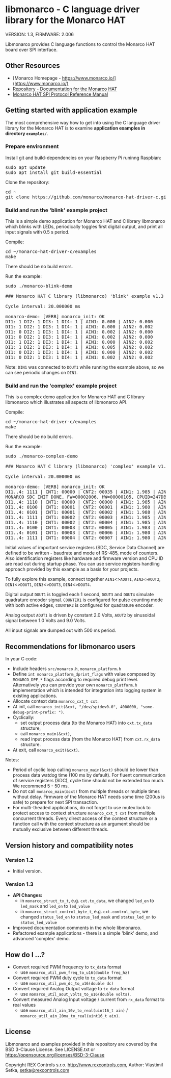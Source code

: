 # libmonarco - C language driver library for the Monarco HAT

VERSION: 1.3, FIRMWARE: 2.006

Libmonarco provides C language functions to control the Monarco HAT board over SPI interface.

## Other Resources

* [Monarco Homepage - https://www.monarco.io/](https://www.monarco.io/)
* [Repository - Documentation for the Monarco HAT](https://github.com/monarco/monarco-hat-documentation)
* [Monarco HAT SPI Protocol Reference Manual](https://github.com/monarco/monarco-hat-documentation/blob/master/Monarco_HAT_SPI_Protocol.md)

## Getting started with application example

The most comprehensive way how to get into using the C language driver library for the Monarco HAT is to examine **application examples in directory `examples/`**.

### Prepare environment

Install git and build-dependencies on your Raspberry Pi runinng Raspbian:

<pre>
sudo apt update
sudo apt install git build-essential 
</pre>

Clone the repository:

<pre>
cd ~
git clone https://github.com/monarco/monarco-hat-driver-c.git
</pre>

### Build and run the 'blink' example project

This is a simple demo application for Monarco HAT and C library libmonarco which blinks with LEDs, periodically toggles first digital output, and print all input signals with 0.5 s period.

Compile:

<pre>
cd ~/monarco-hat-driver-c/examples
make
</pre>

There should be no build errors.

Run the example:

<pre>
sudo ./monarco-blink-demo

### Monarco HAT C library (libmonarco) 'blink' example v1.3

Cycle interval: 20.000000 ms

monarco-demo: [VERB] monarco_init: OK
DI1: 1 DI2: 1 DI3: 1 DI4: 1 | AIN1: 0.000 | AIN2: 0.000
DI1: 1 DI2: 1 DI3: 1 DI4: 1 | AIN1: 0.000 | AIN2: 0.002
DI1: 0 DI2: 1 DI3: 1 DI4: 1 | AIN1: 0.002 | AIN2: 0.000
DI1: 0 DI2: 1 DI3: 1 DI4: 1 | AIN1: 0.002 | AIN2: 0.000
DI1: 1 DI2: 1 DI3: 1 DI4: 1 | AIN1: 0.000 | AIN2: 0.002
DI1: 1 DI2: 1 DI3: 1 DI4: 1 | AIN1: 0.005 | AIN2: 0.002
DI1: 0 DI2: 1 DI3: 1 DI4: 1 | AIN1: 0.000 | AIN2: 0.002
DI1: 0 DI2: 1 DI3: 1 DI4: 1 | AIN1: 0.002 | AIN2: 0.002
</pre>

Note: `DIN1` was connected to `DOUT1` while running the example above, so we can see periodic changes on `DIN1`.

### Build and run the 'complex' example project

This is a complex demo application for Monarco HAT and C library libmonarco which illustrates all aspects of libmonarco API.

Compile:

<pre>
cd ~/monarco-hat-driver-c/examples
make
</pre>

There should be no build errors.

Run the example:

<pre>
sudo ./monarco-complex-demo

### Monarco HAT C library (libmonarco) 'complex' example v1.3

Cycle interval: 20.000000 ms

monarco-demo: [VERB] monarco_init: OK
DI1..4: 1111 | CNT1: 00000 | CNT2: 00035 | AIN1: 1.985 | AIN2: 5.255
MONARCO SDC INIT DONE, FW=00002006, HW=00000105, CPUID=247DBC06581720B1
DI1..4: 1110 | CNT1: 00000 | CNT2: 00000 | AIN1: 1.985 | AIN2: 5.570
DI1..4: 0100 | CNT1: 00001 | CNT2: 00001 | AIN1: 1.980 | AIN2: 5.871
DI1..4: 0101 | CNT1: 00001 | CNT2: 00002 | AIN1: 1.988 | AIN2: 6.171
DI1..4: 1111 | CNT1: 00002 | CNT2: 00003 | AIN1: 1.985 | AIN2: 6.474
DI1..4: 1110 | CNT1: 00002 | CNT2: 00004 | AIN1: 1.985 | AIN2: 6.762
DI1..4: 0100 | CNT1: 00003 | CNT2: 00005 | AIN1: 1.983 | AIN2: 7.031
DI1..4: 0101 | CNT1: 00003 | CNT2: 00006 | AIN1: 1.980 | AIN2: 7.284
DI1..4: 1111 | CNT1: 00004 | CNT2: 00007 | AIN1: 1.980 | AIN2: 7.534
</pre>

Initial values of important service registers (SDC, Service Data Channel)
are defined to be written - baudrate and mode of RS-485, mode of counters.
Also identification registers like hardware and firmware version and CPU ID
are read out during startup phase. You can use service registers handling
approach provided by this example as a basis for your projects.

To fully explore this example, connect together `AIN1`<>`AOUT1`, `AIN2<>AOUT2`,
`DIN1`<>`DOUT1`, `DIN3`<>`DOUT3`, `DIN4`<>`DOUT4`.

Digital output `DOUT1` is toggled each 1 second, `DOUT3` and `DOUT4` simulate
quadrature encoder signal. `COUNTER1` is configured for pulse counting mode
with both active edges, `COUNTER2` is configured for quadrature encoder.

Analog output `AOUT1` is driven by constant 2.0 Volts, `AOUT2` by sinusoidal
signal between 1.0 Volts and 9.0 Volts.

All input signals are dumped out with 500 ms period. 

## Recommendations for libmonarco users

In your C code:

* Include headers `src/monarco.h`, `monarco_platform.h`
* Define `int monarco_platform_dprint_flags` with value composed by `MONARCO_DPF_*` flags according to required debug print level. Alternatively you can provide your own `monarco_platform.h` implementation which is intended for integration into logging system in existing applications.
* Allocate context data `monarco_cxt_t cxt`.
* At init, call `monarco_init(&cxt, "/dev/spidev0.0", 4000000, "some-debug-print-prefix: ")`.
* Cyclically:
  * set output process data (to the Monarco HAT) into `cxt.tx_data` structure,
  * call `monarco_main(&cxt)`,
  * read input process data (from the Monarco HAT) from `cxt.rx_data` structure.
* At exit, call `monarco_exit(&cxt)`.

Notes:

* Period of cyclic loop calling `monarco_main(&cxt)` should be lower than process data watdog time (100 ms by default). For fluent communication of service registers (SDC), cycle time should not be extended too much. We recommend 5 - 50 ms. 
* Do not call `monarco_main(&cxt)` from multiple threads or multiple times without delay. Firmware of the Monarco HAT needs some time (200us is safe) to prepare for next SPI transaction.   
* For multi-theaded applications, do not forget to use mutex lock to protect access to context structure `monarco_cxt_t cxt` from multiple concurrent threads. Every direct access of the context structure or a function call with the context structure as an argument should be mutually exclusive between different threads.   

## Version history and compatibility notes

### Version 1.2

* Initial version.

### Version 1.3

* **API Changes:**
  * in `monarco_struct_tx_t`, e.g. `cxt.tx_data`, we changed `led_en` to `led_mask` and `led_on` to `led_value`
  * in `monarco_struct_control_byte_t`, e.g. `cxt.control_byte`, we changed `status_led_en` to `status_led_mask` and `status_led_on` to `status_led_value`
* Improved documentation comments in the whole libmonarco.
* Refactored example applications - there is a simple 'blink' demo, and advanced 'complex' demo.

## How do I ...?

* Convert required PWM frequency to `tx_data` format
  * use `monarco_util_pwm_freq_to_u16(double freq_hz)`
* Convert required PWM duty cycle to `tx_data` format
  * use `monarco_util_pwm_dc_to_u16(double dc)`
* Convert required Analog Output voltage to `tx_data` format
  * use `monarco_util_aout_volts_to_u16(double volts)`.
* Convert measured Analog Input voltage / current from `rx_data` format to real values
  * use `monarco_util_ain_10v_to_real(uint16_t ain)` / `monarco_util_ain_20ma_to_real(uint16_t ain)`.

## License

Libmonarco and examples provided in this repository are covered by the BSD 3-Clause License. See LICENSE.txt or https://opensource.org/licenses/BSD-3-Clause

Copyright REX Controls s.r.o. http://www.rexcontrols.com, Author: Vlastimil Setka, <setka@rexcontrols.com>
